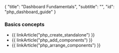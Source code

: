 <meta>
{
	"title": "Dashboard Fundamentals",
	"subtitle": "",
	"id": "php_dashboard_guide"
}
</meta>

### Basics concepts

* {{ linkArticle("php_create_standalone") }}
* {{ linkArticle("php_add_components") }}
* {{ linkArticle("php_arrange_components") }}
